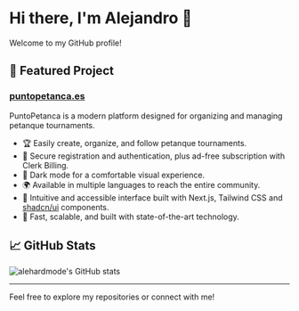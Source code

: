 # Hi there, I'm Alejandro 👋

Welcome to my GitHub profile!

## 🚀 Featured Project

### [puntopetanca.es](https://puntopetanca.es)
PuntoPetanca is a modern platform designed for organizing and managing petanque tournaments.  
- 🏆 Easily create, organize, and follow petanque tournaments.
- 🔐 Secure registration and authentication, plus ad-free subscription with Clerk Billing.
- 🌙 Dark mode for a comfortable visual experience.
- 🌍 Available in multiple languages to reach the entire community.
- 🎨 Intuitive and accessible interface built with Next.js, Tailwind CSS and [shadcn/ui](https://ui.shadcn.com/) components.
- 🚀 Fast, scalable, and built with state-of-the-art technology.

## 📈 GitHub Stats

![alehardmode's GitHub stats](https://github-readme-stats.vercel.app/api?username=alehardmode&show_icons=true&theme=default)

---

Feel free to explore my repositories or connect with me!
